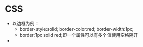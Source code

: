 # CSS

+ 以边框为例：
  + border-style:solid; border-color:red; border-width:1px;
  + border:1px solid red;即一个属性可以有多个值使用空格隔开
+ 